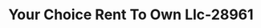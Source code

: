 ---
f_zip-code: 72855
f_state-code: AR
title: Your Choice Rent To Own Llc-28961
f_phone: 479-963-8856
f_city-only: Paris
f_address: 1609 W Walnut Street Paris
f_location-unique-id: '28961'
slug: your-choice-rent-to-own-llc-28961
updated-on: '2024-05-30T13:46:58.046Z'
created-on: '2024-05-30T13:36:59.803Z'
published-on: '2024-05-30T13:54:32.469Z'
f_city-state: cms/city/paris-ar.md
f_company: cms/company/your-choice-rent-to-own-llc.md
f_state: cms/state/arkansas.md
layout: '[payday-loan].html'
tags: payday-loan
---